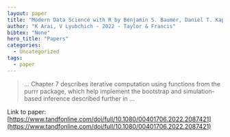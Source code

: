 ```yaml
---
layout: paper
title: "Modern Data Science with R by Benjamin S. Baumer, Daniel T. Kaplan, and Nicholas J. Horton, Boca Raton, FL: Chapman and Hall/CRC Press, 2021, 650 pp …"
author: "K Arai, V Lyubchich - 2022 - Taylor & Francis"
bibtex: "None"
hero_title: "Papers"
categories:
  - Uncategorized
tags:
  - paper
---
```

>… Chapter 7 describes iterative computation using functions from the purrr package, which help implement the bootstrap and simulation-based inference described further in …

Link to paper: [https://www.tandfonline.com/doi/full/10.1080/00401706.2022.2087421](https://www.tandfonline.com/doi/full/10.1080/00401706.2022.2087421)



